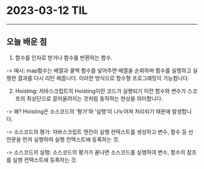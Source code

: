 # 2023-03-12 TIL

---

## 오늘 배운 점

1. 함수를 인자로 받거나 함수를 반환하는 함수.


-> 예시: map함수는 배열과 콜백 함수를 넣어주면 배열을 순회하며 함수를 실행하고 실행한 결과를 다시 리턴 해줍니다. 이러한 방식으로 함수형 프로그래밍이 가능합니다.

2. Hoisting: 자바스크립트의 Hoisting이란 코드가 실행되기 이전 함수와 변수가 스코프의 최상단으로 끌어올려지는 것처럼 동작하는 현상을 의미합니다.


-> 왜? Hoisting은 소스코드의 ‘평가’와 ‘실행’이 나누어져 처리되기 때문에 발생합니다.


-> 소스코드의 평가: 자바스크립트 엔진이 실행 컨텍스트를 생성하고 변수, 함수 등 선언문을 먼저 실행하여 실행 컨텍스트에 등록하는 것.


-> 소스코드의 실행: 소스코드의 평가가 끝나면 소스코드를 실행하여 변수, 함수의 참조를 실행 컨텍스트에 등록하는 것.
